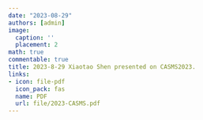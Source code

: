 ```yaml
---
date: "2023-08-29"
authors: [admin]
image:
  caption: ''
  placement: 2
math: true
commentable: true
title: 2023-8-29 Xiaotao Shen presented on CASMS2023. 
links:
- icon: file-pdf
  icon_pack: fas
  name: PDF
  url: file/2023-CASMS.pdf
---
```

